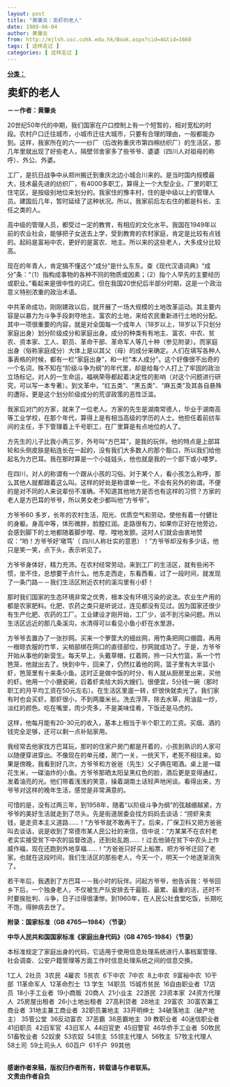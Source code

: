 ```yaml
---
layout: post
title: "黄肇炎：卖虾的老人"
date: 1989-06-04
author: 黄肇炎
from: http://mjlsh.usc.cuhk.edu.hk/Book.aspx?cid=4&tid=1660
tags: [ 这样走过 ]
categories: [ 这样走过 ]
---
```


<div style="margin: 15px 10px 10px 0px;">
 <div>
  <span id="ctl00_ContentPlaceHolder1_chapter1_SubjectLabel" style="font-weight:bold;text-decoration:underline;">
   分类：
  </span>
 </div>
 <p>
  <strong>
   <font size="5">
    卖虾的老人
   </font>
  </strong>
 </p>
 <p>
  <strong>
   －－作者：黄肇炎
  </strong>
 </p>
 <p>
  20世纪50年代的中期，我们国家在户口控制上有一个短暂的，相对宽松的时段。农村户口迁往城市，小城市迁往大城市，只要有合理的理由，一般都能办到。这样，我家所在的六一一纱厂（后改称重庆市第四棉纺织厂）的生活区，那几年里就出现了好些老人，隔壁邻舍家多了些爷爷、婆婆（四川人对祖母的称呼）、外公、外婆。
 </p>
 <p>
  工厂，是抗日战争中从郑州搬迁到重庆北边小城合川来的。是当时国内规模最大，技术最先进的纺织厂，有4000多职工，算得上一个大型企业。厂里的职工住宅区，是按级别地位来划分的。我家住的豫丰村，住的是中级以上的管理人员。建国后几年，暂时延续了这种状况。所以，我家前后左右住的都是科长、主任之类的人。
 </p>
 <p>
  高中级的管理人员，都受过一定的教育，有相应的文化水平。我国在1949年以前的农业社会，能够把子女送去上学，受到教育的农村家庭，肯定是比较有点钱的。起码是富裕中农，更好的是富农、地主。所以来的这些老人，大多成分比较高。
 </p>
 <p>
  现在的年青人，肯定搞不懂这个“成分”是什么东东。查《现代汉语词典》“成分”条：“（1）指构成事物的各种不同的物质或因素；（2）指个人早先的主要经历或职业。”看起来是很中性的词汇。但在我国20世纪后半部分时期，这是一个政治意义特别浓重的政治术语。
 </p>
 <p>
  中共革命成功，刚刚建政以后，就开展了一场大规模的土地改革运动。其主要内容是以暴力为斗争手段剥夺地主、富农的土地，来给农民重新进行土地的分配。其中一项很重要的内容，就是对全国每一个成年人（18岁以上，18岁以下只划分家庭出身）划分阶级成分和家庭出身。成分的种类有有地主、富农、中农、贫农、资本家、工人、职员、革命干部、革命军人等几十种（参见附录）。而家庭出身（俗称家庭成分）大体上是以其父（母）的成分来确定。人们在填写各种人事表格的时候，都有一栏“家庭出身”，和一栏“本人成分”。这个好像很不出奇的一个名词，殊不知在“阶级斗争为纲”的年代里，却是给每个人打上了牢固的政治立场标记，对人的一生命运，福祸荣辱都起着决定性的影响（对这个问题进行研究，可以写一本专著）。到文革中，“红五类”、“黑五类”、“麻五类”及其各自悬殊的遭际，更是这个划分阶级成分的荒谬政策的恶性泛滥。
 </p>
 <p>
  我家后对门的方家，就来了一位老人。方家的先生是湖南常德人，毕业于湖南高等工业学校，在那个年代，算得上是有相当高级的学历的人士。他担任着前纺车间的主任，手下管理着上千号职工，在厂里算是有点地位的人了。
 </p>
 <p>
  方先生的儿子比我小两三岁，外号叫“方巴耳”，是我的玩伴。他的特点是上部耳轮和头侧皮肤是粘连长在一起的，没有我们大多数人的那个豁口，所以我们给他起名为方巴耳。我在那时算是一个小娃娃头，他也就是我的一个部下或小喽罗。
 </p>
 <p>
  在四川，对人的称谓有一个跟从小孩的习俗。对于某个人，看小孩怎么称呼，那么其他人就都跟着这么叫。这样的好处是称谓单一化，不会有另外的称谓。不便的是对不同的人来说辈份不准确。不知道其他地方是否也有这样的习惯？方家的老人是方巴耳的爷爷，所以男女老少都叫他“方爷爷”。
 </p>
 <p>
  方爷爷60 多岁，长年的农村生活，阳光、优质空气和劳动，使他有着一付健壮的身躯。身高中等，体形微胖，脸膛红润。走路很有力，如果你正好在他旁边，会感到脚下的土地都随着脚步嘡、嘡、嘡地发颤。这时人们就会由衷地赞叹：“哟！方爷爷好‘墩笃’（ 四川人称壮实的意思）！”方爷爷却没有多少话，他只是笑一笑，点下头，表示听见了。
 </p>
 <p>
  方爷爷身体好，精力充沛。在农村经常劳动，来到工厂的生活区，就有些闲不惯，坐不住，总想要干点什么。他东走西走，东看西看，过了一段时间，就发现了一条门路－－我们生活区附近农村的溪沟里有小虾！
 </p>
 <p>
  那时我们国家的生态环境非常之优秀，根本没有环境污染的说法。农业生产用的都是农家肥料。化肥、农药之类只是听说过，连见都没有见过。因为国家还很少有生产化肥、农药的工厂。工业建设才刚开始，工厂少，谈不到污染问题。所以生活区远近的那几条溪沟，水清得可以看见小鱼小虾在水里游。
 </p>
 <p>
  方爷爷去置办了一张抄网。买来一个箩筐大的细丝网，用竹条把网口绷圆，再用一根晾衣服的竹竿，尖梢部绑在网口的直径部位，抄网就成功了。于是，方爷爷开始从事他的新营生。每天早上，头戴草帽，扛着网，拎一只大竹篮，系一个竹笆笼，他就出去了。快到中午，回来了，仍然扛着他的网，篮子里有大半篮小虾，笆笼里有十来条小鱼。这时正是做中饭的时分，有人就从厨房里出来，买他的虾。他用一个小搪瓷碗，舀着虾卖给大妈大嫂们。很便宜，5分钱一碗（那时职工的月平均工资在50元左右）。在生活区里遛一转，虾很快就卖光了。我们家有时也会买虾。那虾很小，不到两厘米长。洗去浮萍，除去水草，用油盐一炒，淡红的颜色。吃在嘴里，肉少壳多，不是美味佳肴，下饭还是马虎的。
 </p>
 <p>
  这样，他每月能有20-30元的收入，基本上相当于半个职工的工资。买烟、酒的钱完全足够，还可以剩一点补贴家用。
 </p>
 <p>
  我经常去他家找方巴耳玩，那时的住家户房门都是开着的，小孩到熟识的人家可以随便穿进穿出。不像现在的单元楼，房门一关，一统天下，老死不相往来。如果是傍晚，我看到好几次，方爷爷和方爸爸（先生）父子俩在喝酒。桌上是一碟花生米，一碟油炸的小鱼。方爷爷那晒太阳呈黑红色的脸，酒后更是变得通红，发着油亮的光。他们带着浅浅的笑意，操着湖南土话轻声地闲谈。看得出来，方爷爷对这样的晚年生活，感觉是非常满意的。
 </p>
 <p>
  可惜的是，没有过两三年，到1958年，随着“以阶级斗争为纲”的弦越绷越紧，方爷爷的美好生活就走到了尽头。先是街道居委会找方妈妈去谈话：“捞虾来卖钱，是走资本主义道路……！”方爷爷就不敢再干了。后来，厂保卫科又把方爸爸叫去谈话，说是收到了常德市某人民公社的来信，信中说：“方某某不在农村老老实实接受贫下中农的监督改造，还到处乱跑……！过去他骑在贫下中农头上作威作福，现在还跑到外地享福……！”方爸爸只好买上船票，把方爷爷迁回了老家。也就在这段时间，我们生活区的那些老人，今天一个，明天一个地逐渐消失了。
 </p>
 <p>
  若干年后，我遇到了方巴耳－－我小时的玩伴。问起方爷爷，他告诉我：爷爷回乡下后，一个独身老人，不仅被生产队安排去干最脏、最累、最重的活，还时不时要挨批判、斗争，日子过得很凄惨。到1960年，在人民公社食堂吃饭，长期吃不饱，得肿病去世了。
 </p>
 <p>
  <strong>
   附录：国家标准（GB 4765—1984）（节录）
  </strong>
 </p>
 <p>
  <strong>
   中华人民共和国国家标准《家庭出身代码》（GB 4765-1984）（节录）
  </strong>
 </p>
 <p>
  本标准规定了家庭出身的代码，它适用于使用信息处理系统进行人事档案管理、社会调查、公安户籍管理等方面工作时信息处理系统之间的信息交换。
 </p>
 <p>
  1工人  2社员  3农民  4雇农  5贫农  6下中农  7中农  8上中农  9富裕中农  10干部  11革命军人  12革命烈士  13 学生  14职员  15城市贫民  16自由职业者  17店员  18小手工业者  19小商贩  20商人  21小业主  22游民  23资本家  24资方代理人  25房屋出租者  26小土地出租者  27高利贷者  28地主  29富农  30富农兼工商业者  31地主兼工商业者  32职员兼地主  33开明绅士  34破落地主（破产地主） 35管公堂  36反动富农  37恶霸  38恶霸地主  39 教职业者  40迷信职业者  41旧职员  42旧军官  43旧军人  44旧官吏  45旧警官  46华侨手工业者  50牧民  51畜牧业者  52奴隶  53农奴  54领主  55领主代理人  56牧主  57牧主代理人  58土司  59土司头人  60百户  61千户  99其他
 </p>
 <p>
  <br/>
  <strong>
   感谢作者来稿，版权归作者所有，转载请与作者联系。
   <br/>
   文责由作者自负
  </strong>
 </p>
</div>

